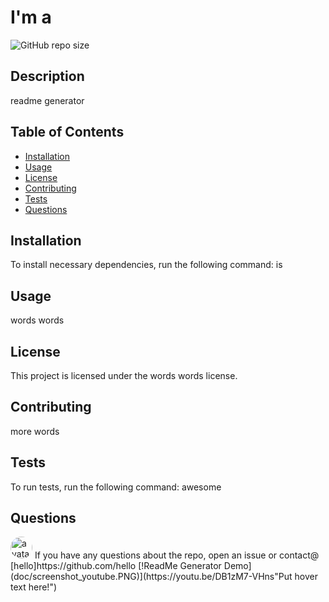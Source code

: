 
# I'm a 
![GitHub repo size](https://img.shields.io/github/repo-size/blakeford1/readme_generator)
## Description
readme generator

## Table of Contents
* [Installation](#installation)
* [Usage](#usage)
* [License](#license)
* [Contributing](#contributing)
* [Tests](#tests)
* [Questions](#questions)
  
## Installation
To install necessary dependencies, run the following command:
is

## Usage
words words

## License
This project is licensed under the words words license.

## Contributing
more words

## Tests
To run tests, run the following command:
awesome

## Questions
<img src="https://avatars0.githubusercontent.com/u/1836624?v=4" alt="avatar" style="border-radius: 18px" width="35"/>
If you have any questions about the repo, open an issue or contact@
[hello]https://github.com/hello
  [!ReadMe Generator Demo](doc/screenshot_youtube.PNG)](https://youtu.be/DB1zM7-VHns"Put hover text here!")

